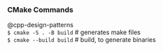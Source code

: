 ### CMake Commands


@cpp-design-patterns    
`$ cmake -S . -B build` # generates make files  
`$ cmake --build build` # build, to generate binaries   
    